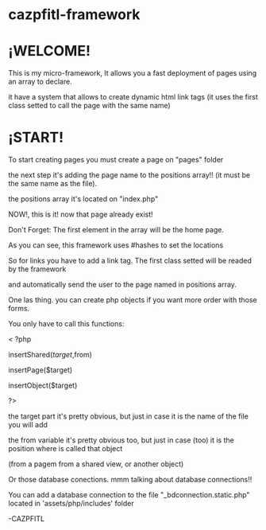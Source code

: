 # cazpfitl-framework

# ¡WELCOME!
This is my micro-framework, It allows you a fast deployment of pages using an array to declare.

it have a system that allows to create dynamic html link tags (it uses the first class setted to call the page with the same name)

# ¡START!
To start creating pages you must create a page on "pages" folder

the next step it's adding the page name to the positions array!! (it must be the same name as the file).

the positions array it's located on "index.php"


NOW!, this is it! now that page already exist!

Don't Forget: The first element in the array will be the home page.


As you can see, this framework uses #hashes to set the locations

So for links you have to add a link tag. The first class setted will be readed by the framework

and automatically send the user to the page named in positions array.


One las thing. you can create php objects if you want more order with those forms.

You only have to call this functions:


< ?php

insertShared($target,$from)

insertPage($target)

insertObject($target)

?>


the target part it's pretty obvious, but just in case it is the name of the file you will add

the from variable it's pretty obvious too, but just in case (too) it is the position where is called that object

(from a pagem from a shared view, or another object)


Or those database conections. mmm talking about database connections!!

You can add a database connection to the file "_bdconnection.static.php" located in 'assets/php/includes' folder

-CAZPFITL